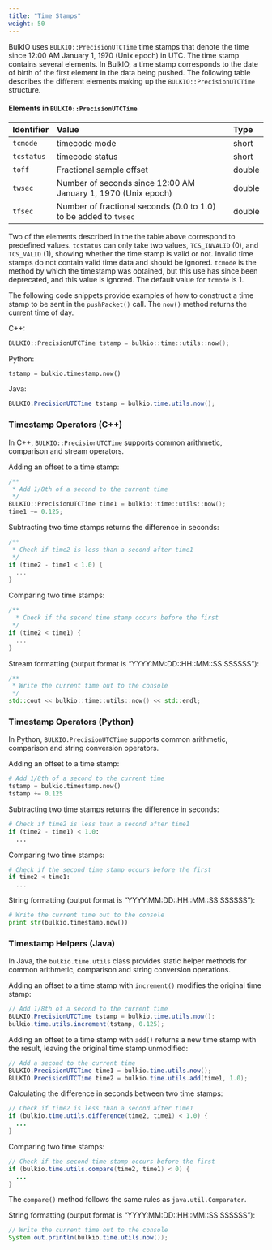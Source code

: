 ```yaml
---
title: "Time Stamps"
weight: 50
---
```


BulkIO uses `BULKIO::PrecisionUTCTime` time stamps that denote the time since 12:00 AM January 1, 1970 (Unix epoch) in UTC. The time stamp contains several elements. In BulkIO, a time stamp corresponds to the date of birth of the first element in the data being pushed. The following table describes the different elements making up the `BULKIO::PrecisionUTCTime` structure.

#### Elements in `BULKIO::PrecisionUTCTime`

| **Identifier** | **Value**                                                        | **Type** |
| :------------- | :--------------------------------------------------------------- | :------- |
| `tcmode`       | timecode mode                                                    | short    |
| `tcstatus`     | timecode status                                                  | short    |
| `toff`         | Fractional sample offset                                         | double   |
| `twsec`        | Number of seconds since 12:00 AM January 1, 1970 (Unix epoch)    | double   |
| `tfsec`        | Number of fractional seconds (0.0 to 1.0) to be added to `twsec` | double   |

Two of the elements described in the the table above correspond to predefined values. `tcstatus` can only take two values, `TCS_INVALID` (0), and `TCS_VALID` (1), showing whether the time stamp is valid or not. Invalid time stamps do not contain valid time data and should be ignored. `tcmode` is the method by which the timestamp was obtained, but this use has since been deprecated, and this value is ignored. The default value for `tcmode` is 1.

The following code snippets provide examples of how to construct a time stamp to be sent in the `pushPacket()` call. The `now()` method returns the current time of day.

C++:

```c++
BULKIO::PrecisionUTCTime tstamp = bulkio::time::utils::now();
```

Python:

```py
tstamp = bulkio.timestamp.now()
```

Java:

```Java
BULKIO.PrecisionUTCTime tstamp = bulkio.time.utils.now();
```

### Timestamp Operators (C++)

In C++, `BULKIO::PrecisionUTCTime` supports common arithmetic, comparison and stream operators.

Adding an offset to a time stamp:

```c++
/**
 * Add 1/8th of a second to the current time
 */
BULKIO::PrecisionUTCTime time1 = bulkio::time::utils::now();
time1 += 0.125;
```

Subtracting two time stamps returns the difference in seconds:

```c++
/**
 * Check if time2 is less than a second after time1
 */
if (time2 - time1 < 1.0) {
  ...
}
```

Comparing two time stamps:

```c++
/**
  * Check if the second time stamp occurs before the first
 */
if (time2 < time1) {
  ...
}
```

Stream formatting (output format is “YYYY:MM:DD::HH::MM::SS.SSSSSS”):

```c++
/**
 * Write the current time out to the console
 */
std::cout << bulkio::time::utils::now() << std::endl;
```

### Timestamp Operators (Python)

In Python, `BULKIO.PrecisionUTCTime` supports common arithmetic, comparison and string conversion operators.

Adding an offset to a time stamp:

```py
# Add 1/8th of a second to the current time
tstamp = bulkio.timestamp.now()
tstamp += 0.125
```

Subtracting two time stamps returns the difference in seconds:

```py
# Check if time2 is less than a second after time1
if (time2 - time1) < 1.0:
  ...
```

Comparing two time stamps:

```py
# Check if the second time stamp occurs before the first
if time2 < time1:
  ...
```

String formatting (output format is “YYYY:MM:DD::HH::MM::SS.SSSSSS”):

```py
# Write the current time out to the console
print str(bulkio.timestamp.now())
```

### Timestamp Helpers (Java)

In Java, the `bulkio.time.utils` class provides static helper methods for common arithmetic, comparison and string conversion operations.

Adding an offset to a time stamp with `increment()` modifies the original time stamp:

```Java
// Add 1/8th of a second to the current time
BULKIO.PrecisionUTCTime tstamp = bulkio.time.utils.now();
bulkio.time.utils.increment(tstamp, 0.125);
```

Adding an offset to a time stamp with `add()` returns a new time stamp with the result, leaving the original time stamp unmodified:

```Java
// Add a second to the current time
BULKIO.PrecisionUTCTime time1 = bulkio.time.utils.now();
BULKIO.PrecisionUTCTime time2 = bulkio.time.utils.add(time1, 1.0);
```

Calculating the difference in seconds between two time stamps:

```Java
// Check if time2 is less than a second after time1
if (bulkio.time.utils.difference(time2, time1) < 1.0) {
  ...
}
```

Comparing two time stamps:

```Java
// Check if the second time stamp occurs before the first
if (bulkio.time.utils.compare(time2, time1) < 0) {
  ...
}
```

The `compare()` method follows the same rules as `java.util.Comparator`.

String formatting (output format is “YYYY:MM:DD::HH::MM::SS.SSSSSS”):

```Java
// Write the current time out to the console
System.out.println(bulkio.time.utils.now());
```
